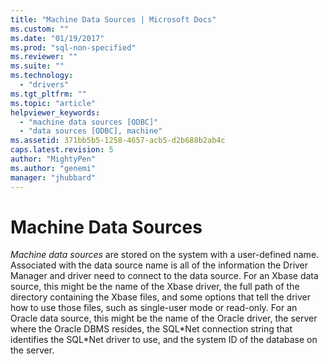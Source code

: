 ```yaml
---
title: "Machine Data Sources | Microsoft Docs"
ms.custom: ""
ms.date: "01/19/2017"
ms.prod: "sql-non-specified"
ms.reviewer: ""
ms.suite: ""
ms.technology: 
  - "drivers"
ms.tgt_pltfrm: ""
ms.topic: "article"
helpviewer_keywords: 
  - "machine data sources [ODBC]"
  - "data sources [ODBC], machine"
ms.assetid: 371bb5b5-1258-4657-acb5-d2b688b2ab4c
caps.latest.revision: 5
author: "MightyPen"
ms.author: "genemi"
manager: "jhubbard"
---
```

# Machine Data Sources
*Machine data sources* are stored on the system with a user-defined name. Associated with the data source name is all of the information the Driver Manager and driver need to connect to the data source. For an Xbase data source, this might be the name of the Xbase driver, the full path of the directory containing the Xbase files, and some options that tell the driver how to use those files, such as single-user mode or read-only. For an Oracle data source, this might be the name of the Oracle driver, the server where the Oracle DBMS resides, the SQL*Net connection string that identifies the SQL\*Net driver to use, and the system ID of the database on the server.